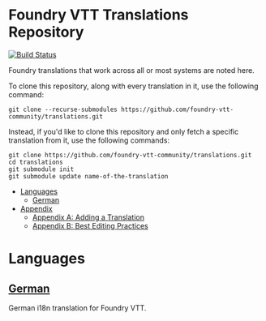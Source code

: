 # Foundry VTT Translations Repository

[![Build Status](https://travis-ci.org/foundry-vtt-community/translations.svg?branch=master)](https://travis-ci.org/foundry-vtt-community/translations)

Foundry translations that work across all or most systems are noted here.

To clone this repository, along with every translation in it, use the following command:

```
git clone --recurse-submodules https://github.com/foundry-vtt-community/translations.git
```

Instead, if you'd like to clone this repository and only fetch a specific translation from it, use the following commands:

```
git clone https://github.com/foundry-vtt-community/translations.git
cd translations
git submodule init
git submodule update name-of-the-translation
```


<!--tl=2-->
<!--ts-->
   * [Languages](#languages)
      * [German](#german)
   * [Appendix](#appendix)
      * [Appendix A: Adding a Translation](#appendix-a-adding-a-translation)
      * [Appendix B: Best Editing Practices](#appendix-b-best-editing-practices)
<!--te-->

# Languages

## [German](Languages/foundryvtt-german.md)
German i18n translation for Foundry VTT.

